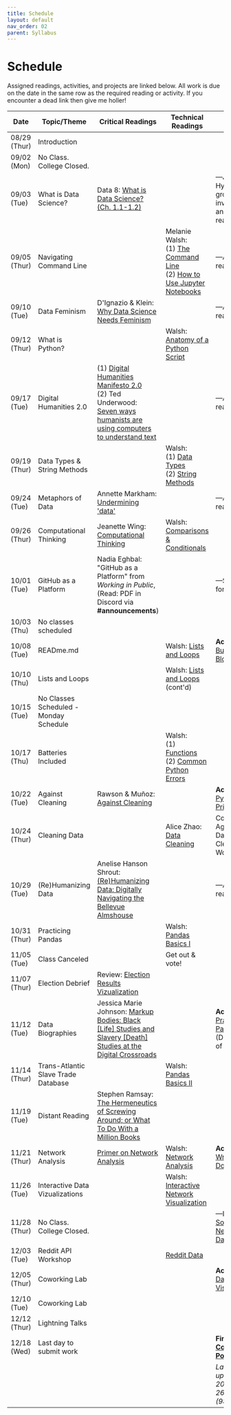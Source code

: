 ```yaml
---
title: Schedule
layout: default
nav_order: 02
parent: Syllabus
---
```


# Schedule

Assigned readings, activities, and projects are linked below. All work is due on the date in the same row as the required reading or activity. If you encounter a dead link then give me holler!

| Date         | Topic/Theme                            | Critical Readings                                            | Technical Readings                                           | Due by Class                                                 |
| ------------ | -------------------------------------- | ------------------------------------------------------------ | ------------------------------------------------------------ | ------------------------------------------------------------ |
| 08/29 (Thur) | Introduction                           |                                                              |                                                              |                                                              |
| 09/02 (Mon)  | No Class. College Closed.              |                                                              |                                                              |                                                              |
| 09/03 (Tue)  | What is Data Science?                  | Data 8: [What is Data Science? (Ch. 1.1-1.2)](https://inferentialthinking.com/chapters/01/what-is-data-science.html) |                                                              | —Join Hypothesis group via invite link & annotate readings   |
| 09/05 (Thur) | Navigating Command Line                |                                                              | Melanie Walsh: <br>(1) [The Command Line](https://melaniewalsh.github.io/Intro-Cultural-Analytics/01-Command-Line/01-The-Command-Line.html)<br>(2) [How to Use Jupyter Notebooks](https://melaniewalsh.github.io/Intro-Cultural-Analytics/02-Python/02-How-to-Use-Jupyter-Notebooks.html) | —Annotate reading                                            |
| 09/10 (Tue)  | Data Feminism                          | D'Ignazio & Klein: [Why Data Science Needs Feminism](https://data-feminism.mitpress.mit.edu/pub/frfa9szd/release/6) |                                                              | —Annotate reading                                            |
| 09/12 (Thur) | What is Python?                        |                                                              | Walsh: [Anatomy of a Python Script](https://melaniewalsh.github.io/Intro-Cultural-Analytics/02-Python/03-Anatomy-Python-Script.html) |                                                              |
| 09/17 (Tue)  | Digital Humanities 2.0                 | (1) [Digital Humanities Manifesto 2.0](https://www.humanitiesblast.com/manifesto/Manifesto_V2.pdf)<br>(2) Ted Underwood: [Seven ways humanists are using computers to understand text](https://tedunderwood.com/2015/06/04/seven-ways-humanists-are-using-computers-to-understand-text/) |                                                              | —Annotate reading                                            |
| 09/19 (Thur) | Data Types & String Methods            |                                                              | Walsh:<br> (1) [Data Types](https://melaniewalsh.github.io/Intro-Cultural-Analytics/02-Python/05-Data-Types.html) <br>(2) [String Methods](https://melaniewalsh.github.io/Intro-Cultural-Analytics/02-Python/06-String-Methods.html) |                                                              |
| 09/24 (Tue)  | Metaphors of Data                      | Annette Markham: [Undermining 'data'](https://firstmonday.org/ojs/index.php/fm/article/view/4868/3749) |                                                              | —Annotate reading                                            |
| 09/26 (Thur) | Computational Thinking                 | Jeanette Wing: [Computational Thinking](https://www.cs.cmu.edu/~15110-s13/Wing06-ct.pdf) | Walsh: [Comparisons & Conditionals](https://melaniewalsh.github.io/Intro-Cultural-Analytics/02-Python/08-Comparisons-Conditionals.html) |                                                              |
| 10/01 (Tue)  | GitHub as a Platform                   | Nadia Eghbal: "GitHub as a Platform" from *Working in Public*,  (Read: PDF in Discord via **#announcements**) |                                                              | —Sign up for [GitHub](https://github.com)                    |
| 10/03 (Thu)  | No classes scheduled                   |                                                              |                                                              |                                                              |
| 10/08 (Tue)  | READme.md                              |                                                              | Walsh: [Lists and Loops](https://melaniewalsh.github.io/Intro-Cultural-Analytics/02-Python/10-Lists-Loops-Part1.html) | **Activity 1**: [Building Blocks](https://zmuhls.github.io/ccny-data-science/activities/#activity-1-building-blocks) |
| 10/10 (Thu)  | Lists and Loops                        |                                                              | Walsh: [Lists and Loops ](https://melaniewalsh.github.io/Intro-Cultural-Analytics/02-Python/10-Lists-Loops-Part1.html)(cont'd) |                                                              |
| 10/15 (Tue)  | No Classes Scheduled - Monday Schedule |                                                              |                                                              |                                                              |
| 10/17 (Thu)  | Batteries Included                     |                                                              | Walsh:<br/> (1) [Functions](https://melaniewalsh.github.io/Intro-Cultural-Analytics/02-Python/12-Functions.html)<br/> (2) [Common Python Errors](https://melaniewalsh.github.io/Intro-Cultural-Analytics/02-Python/13-Common-Python-Errors.html) |                                                              |
| 10/22 (Tue)  | Against Cleaning                       | Rawson & Muñoz: [Against Cleaning](https://dhdebates.gc.cuny.edu/read/untitled-f2acf72c-a469-49d8-be35-67f9ac1e3a60/section/07154de9-4903-428e-9c61-7a92a6f22e51) |                                                              | **Activity 2**: [Python Primer](https://zmuhls.github.io/ccny-data-science/activities/#activity-2-python-primer) |
| 10/24 (Thur) | Cleaning Data                          |                                                              | Alice Zhao: [Data Cleaning](https://github.com/adashofdata/nlp-in-python-tutorial/blob/master/1-Data-Cleaning.ipynb) | Complete Against Data Cleaning Worksheet                     |
| 10/29 (Tue)  | (Re)Humanizing Data                    | Anelise Hanson Shrout: [(Re)Humanizing Data: Digitally Navigating the Bellevue Almshouse](https://crdh.rrchnm.org/essays/v01-10-(re)-humanizing-data/) |                                                              | —Annotate reading(s)                                         |
| 10/31 (Thur) | Practicing Pandas                      |                                                              | Walsh: [Pandas Basics I](https://melaniewalsh.github.io/Intro-Cultural-Analytics/03-Data-Analysis/01-Pandas-Basics-Part1.html) |                                                              |
| 11/05 (Tue)  | Class Canceled                         |                                                              | Get out & vote!                                              |                                                              |
| 11/07 (Thur) | Election Debrief                       | Review: [Election Results Vizualization](https://toddwschneider.com/maps/nyc-presidential-election-results/?year=2024) |                                                              |                                                              |
| 11/12 (Tue)  | Data Biographies                       | Jessica Marie Johnson: [Markup Bodies: Black [Life] Studies and Slavery [Death] Studies at the Digital Crossroads](https://writingindhs19.web.unc.edu/wp-content/uploads/sites/18713/2019/03/0360057.pdf) |                                                              | **Activity 3**: [Practicing Pandas](https://zmuhls.github.io/ccny-data-science/activities/#activity-3-practicing-pandas) (Due by end of week) |
| 11/14 (Thur) | Trans-Atlantic Slave Trade Database    |                                                              | Walsh: [Pandas  Basics II](https://melaniewalsh.github.io/Intro-Cultural-Analytics/03-Data-Analysis/02-Pandas-Basics-Part2.html) |                                                              |
| 11/19 (Tue)  | Distant Reading                        | Stephen Ramsay: [The Hermeneutics of Screwing Around; or What To Do With a Million Books](https://web.archive.org/web/20140604085234/http://www.playingwithhistory.com/wp-content/uploads/2010/04/hermeneutics.pdf) |                                                              |                                                              |
| 11/21 (Thur) | Network Analysis                       | [Primer on Network Analysis](https://networkofthrones.com/a-primer-on-network-analysis/) | Walsh: [Network Analysis](https://melaniewalsh.github.io/Intro-Cultural-Analytics/06-Network-Analysis/01-Network-Analysis.html) | **Activity 4**: [Writing Docs](https://zmuhls.github.io/ccny-data-science/activities/#activity-4-writing-docs) |
| 11/26 (Tue)  | Interactive Data Vizualizations        |                                                              | Walsh: [Interactive Network Visualization](https://melaniewalsh.github.io/Intro-Cultural-Analytics/06-Network-Analysis/01-Network-Analysis.html) |                                                              |
| 11/28 (Thur) | No Class. College Closed.              |                                                              |                                                              | —Explore [Social Network Datasets](https://github.com/melaniewalsh/sample-social-network-datasets) |
| 12/03 (Tue)  | Reddit API Workshop                    |                                                              | [Reddit Data](https://melaniewalsh.github.io/Intro-Cultural-Analytics/04-Data-Collection/14-Reddit-Data.html) |                                                              |
| 12/05 (Thur) | Coworking Lab                          |                                                              |                                                              | **Activity 5**: [Data Visualization](https://zmuhls.github.io/ccny-data-science/activities/#activity-5-data-visualization) |
| 12/10 (Tue)  | Coworking Lab                          |                                                              |                                                              |                                                              |
| 12/12 (Thur) | Lightning Talks                        |                                                              |                                                              |                                                              |
| 12/18 (Wed)  | Last day to submit work                |                                                              |                                                              | **Final**: **[Social Coding Portfolio](/portfolio.md)**      |
|              |                                        |                                                              |                                                              | *Last updated: 2024 Sep 26 (9:09pm)*                         |

## 
